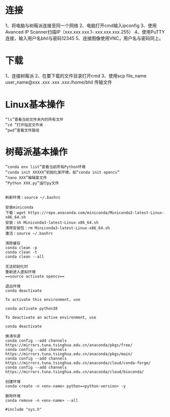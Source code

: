 # 连接
1、将电脑与树莓派连接至同一个网络
2、电脑打开cmd输入ipconfig
3、使用Avanced IP Scanner扫描IP（xxx.xxx.xxx.1- xxx.xxx.xxx.255）
4、使用PuTTY连接，输入用户名bhil与密码12345
5、连接图像使用VNC，用户名与密码同上。

# 下载
1、连接树莓派
2、在要下载的文件目录打开cmd
3、使用scp file_name user_name@xxx .xxx .xxx .xxx:/home/bhil 传输文件


# Linux基本操作
	“ls”查看当前文件夹内的所有文件
	“cd ”打开指定文件夹
	“pwd”查看文件路径

# 树莓派基本操作
	“conda env list”查看当前所有Python环境
	“conda init XXXXX”初始化某环境，如“conda init opencv”
	“nano XXX”编辑某文件
	“Python XXX.py”运行py文件
	

	刷新环境：source ~/.bashrc

	安装miniconda
	下载：wget https://repo.anaconda.com/miniconda/Miniconda3-latest-Linux-x86_64.sh
	安装：sh Miniconda3-latest-Linux-x86_64.sh
	清除安装包：rm Miniconda3-latest-Linux-x86_64.sh
	激活：source ~/.bashrc

	清除缓存
	conda clean -p
	conda clean -t
	conda clean --all

	无法初始化时
	重新进入虚拟环境
	==source activate opencv==

	退出环境
	conda deactivate

	To activate this environment, use
	
	conda activate python38
	
	To deactivate an active environment, use
	
	conda deactivate

	换清华源
	conda config --add channels https://mirrors.tuna.tsinghua.edu.cn/anaconda/pkgs/free/
	conda config --add channels https://mirrors.tuna.tsinghua.edu.cn/anaconda/pkgs/main/
	conda config --add channels https://mirrors.tuna.tsinghua.edu.cn/anaconda/cloud/conda-forge/
	conda config --add channels https://mirrors.tuna.tsinghua.edu.cn/anaconda/cloud/bioconda/

	创建环境
	conda create -n <env-name> python=<python-version> -y

	删除环境
	conda remove -n <env-name> --all

```
#include "sys.h"

```